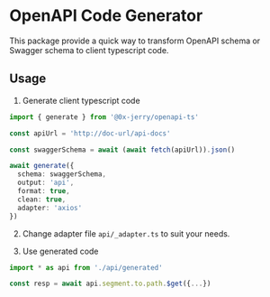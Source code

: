 # OpenAPI Code Generator

This package provide a quick way to transform OpenAPI schema or Swagger schema to client typescript code.

## Usage

1. Generate client typescript code

```ts
import { generate } from '@0x-jerry/openapi-ts'

const apiUrl = 'http://doc-url/api-docs'

const swaggerSchema = await (await fetch(apiUrl)).json()

await generate({
  schema: swaggerSchema,
  output: 'api',
  format: true,
  clean: true,
  adapter: 'axios'
})
```

2. Change adapter file `api/_adapter.ts` to suit your needs.

3. Use generated code

```ts
import * as api from './api/generated'

const resp = await api.segment.to.path.$get({...})
```

